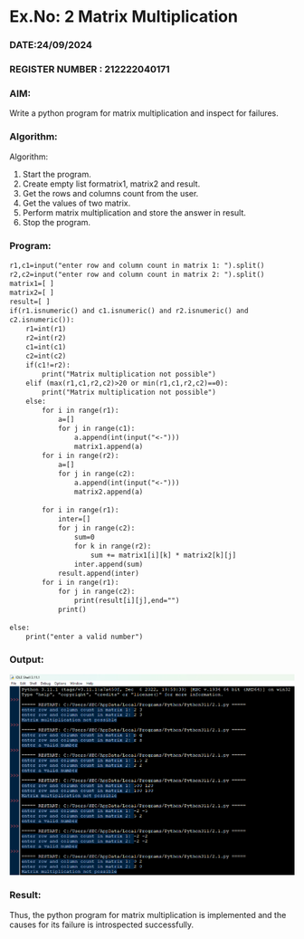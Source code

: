 # Ex.No: 2   Matrix Multiplication 

### DATE:24/09/2024                                                                            
### REGISTER NUMBER : 212222040171

### AIM: 
Write a python program for matrix multiplication and inspect for failures.
 
### Algorithm:

Algorithm:
1. Start the program.
2. Create empty list formatrix1, matrix2 and result.
3. Get the rows and columns count from the user.
4. Get the values of two matrix.
5. Perform matrix multiplication and store the answer in result.
6. Stop the program.
### Program:
```
r1,c1=input("enter row and column count in matrix 1: ").split() 
r2,c2=input("enter row and column count in matrix 2: ").split() 
matrix1=[ ] 
matrix2=[ ] 
result=[ ] 
if(r1.isnumeric() and c1.isnumeric() and r2.isnumeric() and c2.isnumeric()):
    r1=int(r1)
    r2=int(r2)
    c1=int(c1)
    c2=int(c2) 
    if(c1!=r2): 
        print("Matrix multiplication not possible") 
    elif (max(r1,c1,r2,c2)>20 or min(r1,c1,r2,c2)==0): 
        print("Matrix multiplication not possible") 
    else: 
        for i in range(r1): 
            a=[] 
            for j in range(c1): 
                a.append(int(input("<-"))) 
                matrix1.append(a) 
        for i in range(r2):
            a=[] 
            for j in range(c2): 
                a.append(int(input("<-"))) 
                matrix2.append(a) 

        for i in range(r1): 
            inter=[] 
            for j in range(c2): 
                sum=0 
                for k in range(r2): 
                    sum += matrix1[i][k] * matrix2[k][j] 
                inter.append(sum) 
            result.append(inter) 
        for i in range(r1): 
            for j in range(c2): 
                print(result[i][j],end="") 
            print()
            
else: 
    print("enter a valid number")
```












### Output:


![alt text](2.png)



### Result:
Thus, the python program for matrix multiplication is implemented and the causes for its failure is introspected successfully.

